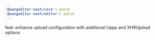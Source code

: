```yaml
---
'@wangeditor-next/core': patch
'@wangeditor-next/editor': patch
---
```


feat: enhance upload configuration with additional Uppy and XHRUpload options
